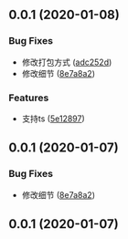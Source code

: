 <a name="0.0.1"></a>
## 0.0.1 (2020-01-08)


### Bug Fixes

* 修改打包方式 ([adc252d](https://github.com/antbrothers/bant-ui/commit/adc252d))
* 修改细节 ([8e7a8a2](https://github.com/antbrothers/bant-ui/commit/8e7a8a2))


### Features

* 支持ts ([5e12897](https://github.com/antbrothers/bant-ui/commit/5e12897))



## 0.0.1 (2020-01-07)


### Bug Fixes

* 修改细节 ([8e7a8a2](https://github.com/antbrothers/bant-ui/commit/8e7a8a2c9751f0d77b22a9d073efdb52940ff4f1))



## 0.0.1 (2020-01-07)



